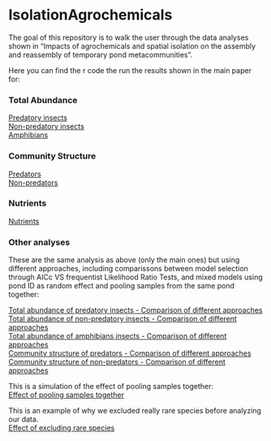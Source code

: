 # IsolationAgrochemicals

The goal of this repository is to walk the user through the data analyses shown in “Impacts of agrochemicals and spatial isolation on the assembly and reassembly of temporary pond metacommunities”.

Here you can find the r code the run the results shown in the main paper for:

### Total Abundance
[Predatory insects](https://github.com/RodolfoPelinson/IsolationAgrochemicals/blob/master/Abundance_Analyses/Abundance_Analyses_Predators.md)  
[Non-predatory insects](https://github.com/RodolfoPelinson/IsolationAgrochemicals/blob/master/Abundance_Analyses/Abundance_Analyses_Herb_Det_Insects.md)  
[Amphibians](https://github.com/RodolfoPelinson/IsolationAgrochemicals/blob/master/Abundance_Analyses/Abundance_Analyses_Amphibians.md)  

### Community Structure
[Predators](https://github.com/RodolfoPelinson/IsolationAgrochemicals/blob/master/Community%20Structure/Community_Structure_Predatory_Insects.md)  
[Non-predators](https://github.com/RodolfoPelinson/IsolationAgrochemicals/blob/master/Community%20Structure/Community_Structure_Herbivore_Detritivores.md)  

### Nutrients
[Nutrients](https://github.com/RodolfoPelinson/IsolationAgrochemicals/blob/master/Nutrients/Nutrients.md)


### Other analyses

These are the same analysis as above (only the main ones) but using different approaches, including comparissons between model selection through AICc VS frequentist Likelihood Ratio Tests, and mixed models using pond ID as random effect and pooling samples from the same pond together:

[Total abundance of predatory insects - Comparison of different approaches](https://github.com/RodolfoPelinson/IsolationAgrochemicals/blob/master/Response%20to%20reviewers/Abundance_Analyses_Predators_approach_comparison.md)  
[Total abundance of non-predatory insects - Comparison of different approaches](https://github.com/RodolfoPelinson/IsolationAgrochemicals/blob/master/Response%20to%20reviewers/Abundance_Analyses_Herb_Det_approach_comparison.md)  
[Total abundance of amphibians insects - Comparison of different approaches](https://github.com/RodolfoPelinson/IsolationAgrochemicals/blob/master/Response%20to%20reviewers/Abundance_Analyses_Amphibians_approach_comparison.md)  
[Community structure of predators - Comparison of different approaches](https://github.com/RodolfoPelinson/IsolationAgrochemicals/blob/master/Response%20to%20reviewers/Community_Structure_Predators_approach_comparison.md)  
[Community structure of non-predators - Comparison of different approaches](https://github.com/RodolfoPelinson/IsolationAgrochemicals/blob/master/Response%20to%20reviewers/Community_Structure_Herbivore_Detritivores_approach_comparison.md)  
  

This is a simulation of the effect of pooling samples together:  
[Effect of pooling samples together](https://github.com/RodolfoPelinson/IsolationAgrochemicals/blob/master/Response%20to%20reviewers/Effect_of_pooling_samples_together.md)
  
   
This is an example of why we excluded really rare species before analyzing our data.  
[Effect of excluding rare species](https://github.com/RodolfoPelinson/IsolationAgrochemicals/blob/master/Response%20to%20reviewers/Effects_of_excluding_really_rare_species.md)
